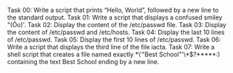 Task 00: Write a script that prints “Hello, World”, followed by a new line to the standard output.
Task 01: Write a script that displays a confused smiley "(Ôo)'.
Task 02: Display the content of the /etc/passwd file.
Task 03: Display the content of /etc/passwd and /etc/hosts.
Task 04: Display the last 10 lines of /etc/passwd.
Task 05: Display the first 10 lines of /etc/passwd.
Task 06: Write a script that displays the third line of the file iacta.
Task 07: Write a shell script that creates a file named exactly \*\\'"Best School"\'\\*$\?\*\*\*\*\*:) containing the text Best School ending by a new line.
